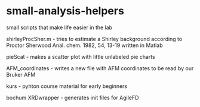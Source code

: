# small-analysis-helpers
small scripts that make life easier in the lab

shirleyProcSher.m - tries to estimate a Shirley background according to Proctor Sherwood Anal. chem. 1982, 54, 13-19 written in Matlab

pieScat - makes a scatter plot with little unlabeled pie charts

AFM_coordinates - writes a new file with AFM coordinates to be read by our Bruker AFM

kurs - pyhton course material for early beginners

bochum XRDwrapper - generates init files for AgileFD
